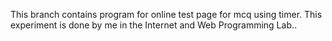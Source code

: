 This branch contains program for online test page for mcq using timer.
This experiment is done by me in the Internet and Web Programming Lab..
